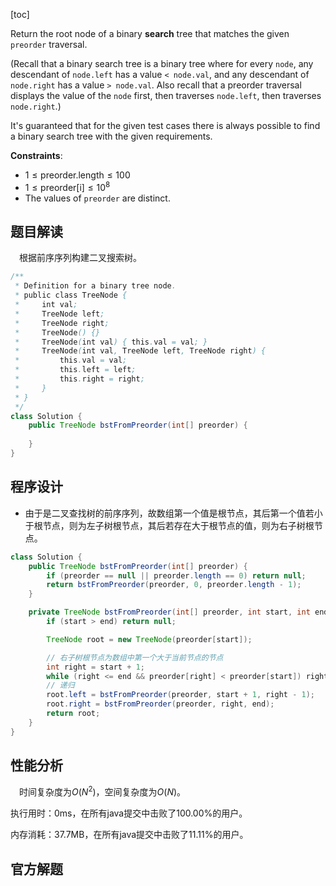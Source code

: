 [toc]

Return the root node of a binary **search** tree that matches the given `preorder` traversal.

(Recall that a binary search tree is a binary tree where for every `node`, any descendant of `node.left` has a value `< node.val`, and any descendant of `node.right` has a value `> node.val`.  Also recall that a preorder traversal displays the value of the `node` first, then traverses `node.left`, then traverses `node.right`.)

It's guaranteed that for the given test cases there is always possible to find a binary search tree with the given requirements.



**Constraints**:

* $1 \le \text{preorder.length} \le 100$
* $1 \le \text{preorder[i]} \le 10^8$
* The values of `preorder` are distinct.



## 题目解读

&emsp;根据前序序列构建二叉搜索树。

```java
/**
 * Definition for a binary tree node.
 * public class TreeNode {
 *     int val;
 *     TreeNode left;
 *     TreeNode right;
 *     TreeNode() {}
 *     TreeNode(int val) { this.val = val; }
 *     TreeNode(int val, TreeNode left, TreeNode right) {
 *         this.val = val;
 *         this.left = left;
 *         this.right = right;
 *     }
 * }
 */
class Solution {
    public TreeNode bstFromPreorder(int[] preorder) {
        
    }
}
```

## 程序设计

* 由于是二叉查找树的前序序列，故数组第一个值是根节点，其后第一个值若小于根节点，则为左子树根节点，其后若存在大于根节点的值，则为右子树根节点。

```java
class Solution {
    public TreeNode bstFromPreorder(int[] preorder) {
        if (preorder == null || preorder.length == 0) return null;
        return bstFromPreorder(preorder, 0, preorder.length - 1);
    }

    private TreeNode bstFromPreorder(int[] preorder, int start, int end) {
        if (start > end) return null;

        TreeNode root = new TreeNode(preorder[start]);

        // 右子树根节点为数组中第一个大于当前节点的节点
        int right = start + 1;
        while (right <= end && preorder[right] < preorder[start]) right++;
        // 递归
        root.left = bstFromPreorder(preorder, start + 1, right - 1);
        root.right = bstFromPreorder(preorder, right, end);
        return root;
    }
}
```

## 性能分析

&emsp;时间复杂度为$O(N^2)$，空间复杂度为$O(N)$。

执行用时：0ms，在所有java提交中击败了100.00%的用户。

内存消耗：37.7MB，在所有java提交中击败了11.11%的用户。

## 官方解题

&emsp;